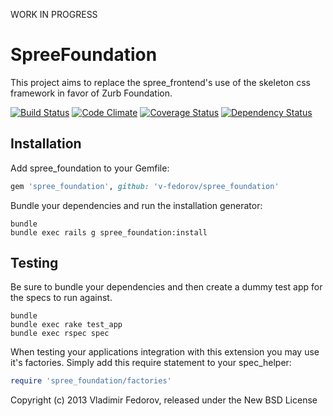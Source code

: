 WORK IN PROGRESS


SpreeFoundation
==============

This project aims to replace the spree_frontend's use of the skeleton css framework in favor of Zurb Foundation.

[![Build Status](https://secure.travis-ci.org/v-fedorov/spree_foundation.png)](http://travis-ci.org/v-fedorov/spree_foundation)
[![Code Climate](https://codeclimate.com/github/v-fedorov/spree_foundation.png)](https://codeclimate.com/github/v-fedorov/spree_foundation)
[![Coverage Status](https://coveralls.io/repos/v-fedorov/spree_foundation/badge.png?branch=master)](https://coveralls.io/r/v-fedorov/spree_foundation)
[![Dependency Status](https://gemnasium.com/v-fedorov/spree_foundation.png?travis)](https://gemnasium.com/v-fedorov/spree_foundation)


Installation
------------

Add spree_foundation to your Gemfile:

```ruby
gem 'spree_foundation', github: 'v-fedorov/spree_foundation'
```

Bundle your dependencies and run the installation generator:

```shell
bundle
bundle exec rails g spree_foundation:install
```

Testing
-------

Be sure to bundle your dependencies and then create a dummy test app for the specs to run against.

```shell
bundle
bundle exec rake test_app
bundle exec rspec spec
```

When testing your applications integration with this extension you may use it's factories.
Simply add this require statement to your spec_helper:

```ruby
require 'spree_foundation/factories'
```

Copyright (c) 2013 Vladimir Fedorov, released under the New BSD License
